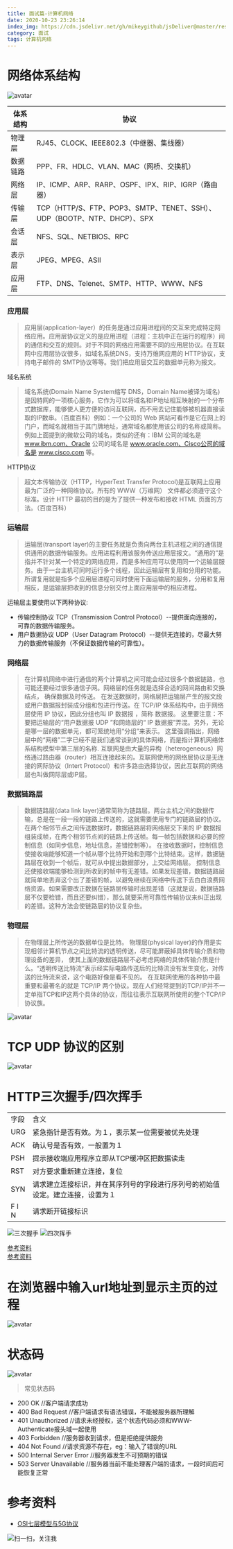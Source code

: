 ```yaml
---
title: 面试篇-计算机网络
date: 2020-10-23 23:26:14
index_img: https://cdn.jsdelivr.net/gh/mikeygithub/jsDeliver@master/resource/img/jsjwl.png
category: 面试
tags: 计算机网络
---
```


# 网络体系结构

![avatar](https://cdn.jsdelivr.net/gh/mikeygithub/jsDeliver@master/resource/img/five-network.png)




| 体系结构 | 协议                                                         |
| -------- | ------------------------------------------------------------ |
| 物理层   | RJ45、CLOCK、IEEE802.3（中继器、集线器）                     |
| 数据链路 | PPP、FR、HDLC、VLAN、MAC（网桥、交换机）                     |
| 网络层   | IP、ICMP、ARP、RARP、OSPF、IPX、RIP、IGRP（路由器）          |
| 传输层   | TCP（HTTP/S、FTP、POP3、SMTP、TENET、SSH）、UDP（BOOTP、NTP、DHCP）、SPX |
| 会话层   | NFS、SQL、NETBIOS、RPC                                       |
| 表示层   | JPEG、MPEG、ASII                                             |
| 应用层   | FTP、DNS、Telenet、SMTP、HTTP、WWW、NFS                      |




### 应用层

>应用层(application-layer）的任务是通过应用进程间的交互来完成特定网络应用。应用层协议定义的是应用进程（进程：主机中正在运行的程序）间的通信和交互的规则。对于不同的网络应用需要不同的应用层协议。在互联网中应用层协议很多，如域名系统DNS，支持万维网应用的 HTTP协议，支持电子邮件的 SMTP协议等等。我们把应用层交互的数据单元称为报文。

域名系统

>域名系统(Domain Name System缩写 DNS，Domain Name被译为域名)是因特网的一项核心服务，它作为可以将域名和IP地址相互映射的一个分布式数据库，能够使人更方便的访问互联网，而不用去记住能够被机器直接读取的IP数串。（百度百科）例如：一个公司的 Web 网站可看作是它在网上的门户，而域名就相当于其门牌地址，通常域名都使用该公司的名称或简称。例如上面提到的微软公司的域名，类似的还有：IBM 公司的域名是 www.ibm.com、Oracle 公司的域名是 www.oracle.com、Cisco公司的域名是 www.cisco.com 等。

HTTP协议

>超文本传输协议（HTTP，HyperText Transfer Protocol)是互联网上应用最为广泛的一种网络协议。所有的 WWW（万维网） 文件都必须遵守这个标准。设计 HTTP 最初的目的是为了提供一种发布和接收 HTML 页面的方法。（百度百科）

### 运输层

>运输层(transport layer)的主要任务就是负责向两台主机进程之间的通信提供通用的数据传输服务。应用进程利用该服务传送应用层报文。“通用的”是指并不针对某一个特定的网络应用，而是多种应用可以使用同一个运输层服务。由于一台主机可同时运行多个线程，因此运输层有复用和分用的功能。所谓复用就是指多个应用层进程可同时使用下面运输层的服务，分用和复用相反，是运输层把收到的信息分别交付上面应用层中的相应进程。

运输层主要使用以下两种协议:

- 传输控制协议 TCP（Transmission Control Protocol）--提供面向连接的，可靠的数据传输服务。
- 用户数据协议 UDP（User Datagram Protocol）--提供无连接的，尽最大努力的数据传输服务（不保证数据传输的可靠性）。


### 网络层

>在计算机网络中进行通信的两个计算机之间可能会经过很多个数据链路，也可能还要经过很多通信子网。网络层的任务就是选择合适的网间路由和交换结点， 确保数据及时传送。 在发送数据时，网络层把运输层产生的报文段或用户数据报封装成分组和包进行传送。在 TCP/IP 体系结构中，由于网络层使用 IP 协议，因此分组也叫 IP 数据报 ，简称 数据报。
这里要注意：不要把运输层的“用户数据报 UDP ”和网络层的“ IP 数据报”弄混。另外，无论是哪一层的数据单元，都可笼统地用“分组”来表示。
这里强调指出，网络层中的“网络”二字已经不是我们通常谈到的具体网络，而是指计算机网络体系结构模型中第三层的名称.
互联网是由大量的异构（heterogeneous）网络通过路由器（router）相互连接起来的。互联网使用的网络层协议是无连接的网际协议（Intert Protocol）和许多路由选择协议，因此互联网的网络层也叫做网际层或IP层。

### 数据链路层

>数据链路层(data link layer)通常简称为链路层。两台主机之间的数据传输，总是在一段一段的链路上传送的，这就需要使用专门的链路层的协议。 在两个相邻节点之间传送数据时，数据链路层将网络层交下来的 IP 数据报组装成帧，在两个相邻节点间的链路上传送帧。每一帧包括数据和必要的控制信息（如同步信息，地址信息，差错控制等）。
在接收数据时，控制信息使接收端能够知道一个帧从哪个比特开始和到哪个比特结束。这样，数据链路层在收到一个帧后，就可从中提出数据部分，上交给网络层。 控制信息还使接收端能够检测到所收到的帧中有无差错。如果发现差错，数据链路层就简单地丢弃这个出了差错的帧，以避免继续在网络中传送下去白白浪费网络资源。如果需要改正数据在链路层传输时出现差错（这就是说，数据链路层不仅要检错，而且还要纠错），那么就要采用可靠性传输协议来纠正出现的差错。这种方法会使链路层的协议复杂些。

### 物理层

>在物理层上所传送的数据单位是比特。
物理层(physical layer)的作用是实现相邻计算机节点之间比特流的透明传送，尽可能屏蔽掉具体传输介质和物理设备的差异， 使其上面的数据链路层不必考虑网络的具体传输介质是什么。“透明传送比特流”表示经实际电路传送后的比特流没有发生变化，对传送的比特流来说，这个电路好像是看不见的。
在互联网使用的各种协中最重要和最著名的就是 TCP/IP 两个协议。现在人们经常提到的TCP/IP并不一定单指TCP和IP这两个具体的协议，而往往表示互联网所使用的整个TCP/IP协议族。

![avatar](https://cdn.jsdelivr.net/gh/mikeygithub/jsDeliver@master/resource/img/pc-network.png)

# TCP UDP 协议的区别
![avatar](https://cdn.jsdelivr.net/gh/mikeygithub/jsDeliver@master/resource/img/tcp-vs-udp.jpg)

# HTTP三次握手/四次挥手

<table>
    <tr><td>字段</td><td>含义</td></tr>
    <tr><td>URG</td><td>紧急指针是否有效。为１，表示某一位需要被优先处理</td></tr>
    <tr><td>ACK</td><td>确认号是否有效，一般置为１</td></tr>
    <tr><td>PSH</td><td>提示接收端应用程序立即从TCP缓冲区把数据读走</td></tr>
    <tr><td>RST</td><td>对方要求重新建立连接，复位</td></tr>
    <tr><td>SYN</td><td>请求建立连接标识，并在其序列号的字段进行序列号的初始值设定。建立连接，设置为１</td></tr>
    <tr><td>F I N</td><td>请求断开链接标识</td></tr>
</table>


![三次握手](https://cdn.jsdelivr.net/gh/mikeygithub/jsDeliver@master/resource/img/three-hand-1.png)
![四次挥手](https://cdn.jsdelivr.net/gh/mikeygithub/jsDeliver@master/resource/img/four-hand.png)



[参考资料](https://www.cnblogs.com/kindnull/p/10307333.html)  
[参考资料](https://blog.csdn.net/qq_38950316/article/details/81087809)


# 在浏览器中输入url地址到显示主页的过程

![avatar](https://cdn.jsdelivr.net/gh/mikeygithub/jsDeliver@master/resource/img/url-flow.jpg)


# 状态码

![avatar](https://cdn.jsdelivr.net/gh/mikeygithub/jsDeliver@master/resource/img/ztm.png)

>常见状态码

- 200 OK //客户端请求成功
- 400 Bad Request //客户端请求有语法错误，不能被服务器所理解
- 401 Unauthorized //请求未经授权，这个状态代码必须和WWW-Authenticate报头域一起使用
- 403 Forbidden //服务器收到请求，但是拒绝提供服务
- 404 Not Found //请求资源不存在，eg：输入了错误的URL
- 500 Internal Server Error //服务器发生不可预期的错误
- 503 Server Unavailable //服务器当前不能处理客户端的请求，一段时间后可能恢复正常





# 参考资料

- [OSI七层模型与5G协议]()<br/>


![扫一扫，关注我](https://cdn.jsdelivr.net/gh/mikeygithub/jsDeliver@master/resource/img/wechat.jpg)